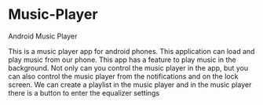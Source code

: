 # Music-Player
Android Music Player

This is a music player app for android phones. This application can load and play music from our phone. This app has a feature to play music in the background. Not only can you control the music player in the app, but you can also control the music player from the notifications and on the lock screen. We can create a playlist in the music player and in the music player there is a button to enter the equalizer settings
